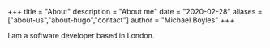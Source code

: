 +++
title = "About"
description = "About me"
date = "2020-02-28"
aliases = ["about-us","about-hugo","contact"]
author = "Michael Boyles"
+++

I am a software developer based in London.
